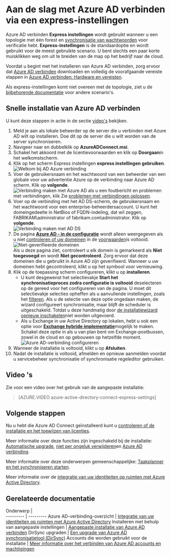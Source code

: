 <properties
    pageTitle="Azure AD verbinden: Introductie met express instellingen | Microsoft Azure"
    description="Informatie over het downloaden, installeren en uitvoeren van de wizard setup voor Azure AD verbinden."
    services="active-directory"
    documentationCenter=""
    authors="andkjell"
    manager="femila"
    editor="curtand"/>

<tags
    ms.service="active-directory"
    ms.workload="identity"
    ms.tgt_pltfrm="na"
    ms.devlang="na"
    ms.topic="get-started-article"
    ms.date="09/13/2016"
    ms.author="billmath"/>

# <a name="getting-started-with-azure-ad-connect-using-express-settings"></a>Aan de slag met Azure AD verbinden via een express-instellingen
Azure AD verbinden **Express instellingen** wordt gebruikt wanneer u een topologie met één forest en [synchronisatie van wachtwoorden](../active-directory-aadconnectsync-implement-password-synchronization.md) voor verificatie hebt. **Express-instellingen** is de standaardoptie en wordt gebruikt voor de meest gebruikte scenario. U bent slechts een paar korte muisklikken weg om uit te breiden van de map op het bedrijf naar de cloud.

Voordat u begint met het installeren van Azure AD verbinden, zorg ervoor dat [Azure AD verbinden](http://go.microsoft.com/fwlink/?LinkId=615771) downloaden en volledig de voorafgaande vereiste stappen in [Azure AD verbinden: Hardware en vereisten](../active-directory-aadconnect-prerequisites.md).

Als express-instellingen komt niet overeen met de topologie, ziet u de [bijbehorende documentatie](#related-documentation) voor andere scenario's.

## <a name="express-installation-of-azure-ad-connect"></a>Snelle installatie van Azure AD verbinden
U kunt deze stappen in actie in de sectie [video's](#videos) bekijken.

1. Meld je aan als lokale beheerder op de server die u verbinden met Azure AD wilt op installeren. Doe dit op de server die u wilt worden van de server synchroniseren.
2. Navigeer naar en dubbelklik op **AzureADConnect.msi**.
3. Schakel het akkoord met de licentievoorwaarden en klik op **Doorgaan**in het welkomstscherm.  
4. Klik op het scherm Express instellingen **express instellingen gebruiken**.  
![Welkom bij AD Azure verbinding](./media/active-directory-aadconnect-get-started-express/express.png)
5. Voer de gebruikersnaam en het wachtwoord van een beheerder van een globale voor uw advertentie Azure op de verbinding naar Azure AD scherm. Klik op **volgende**.  
![Verbinding maken met Azure AD](./media/active-directory-aadconnect-get-started-express/connectaad.png) als u een foutbericht en problemen met verbindingen, klik Zie [problemen met verbindingen oplossen](../active-directory-aadconnect-troubleshoot-connectivity.md).
6. Voer op de verbinding met het AD DS-scherm, de gebruikersnaam en het wachtwoord voor een enterprise-beheerdersaccount. U kunt het domeingedeelte in NetBios of FQDN-indeling, dat wil zeggen, FABRIKAM\administrator of fabrikam.com\administrator. Klik op **volgende**.  
![Verbinding maken met AD DS](./media/active-directory-aadconnect-get-started-express/connectad.png)
7. De pagina [**Azure AD - in de configuratie**](../active-directory-aadconnect-user-signin.md#azure-ad-sign-in-configuration) wordt alleen weergegeven als u niet [controleren of uw domeinen](../active-directory-add-domain.md) in de [voorwaarden](../active-directory-aadconnect-prerequisites.md)is voltooid.
![Niet-geverifieerde domeinen](./media/active-directory-aadconnect-get-started-express/unverifieddomain.png)  
Als u deze pagina ziet, controleert u elk domein is gemarkeerd als **Niet toegevoegd** en wordt **Niet gecontroleerd**. Zorg ervoor dat deze domeinen die u gebruikt in Azure AD zijn geverifieerd. Wanneer u uw domeinen hebt gecontroleerd, klikt u op het symbool voor vernieuwing.
8. Klik op de toepassing scherm configureren, klikt u op **installeren**.
    - U kunt desgewenst het selectievakje **Start het synchronisatieproces zodra configuratie is voltooid** deselecteren op de gereed voor het configureren van de pagina. U moet dit selectievakje selecties opheffen als u aanvullende instellingen, zoals het [filteren](../active-directory-aadconnectsync-configure-filtering.md). Als u de selectie van deze optie ongedaan maken, de wizard configureert synchronisatie, maar blijft de scheduler is uitgeschakeld. Totdat u deze handmatig door [de installatiewizard opnieuw inschakelen](../active-directory-aadconnectsync-installation-wizard.md)niet worden uitgevoerd.
    - Als u Exchange in uw Active Directory op lokalen, hebt u ook een optie voor [**Exchange hybride implementatie**](https://technet.microsoft.com/library/jj200581.aspx)mogelijk te maken. Schakel deze optie in als u van plan bent om Exchange-postbussen, zowel in de cloud en op gebouwen op hetzelfde moment.
![Azure AD-verbinding configureren](./media/active-directory-aadconnect-get-started-express/readytoconfigure.png)
9. Wanneer de installatie is voltooid, klikt u op **Afsluiten**.
10. Nadat de installatie is voltooid, afmelden en opnieuw aanmelden voordat u servicebeheer synchronisatie of synchronisatie regeleditor gebruiken.

## <a name="videos"></a>Video 's

Zie voor een video over het gebruik van de aangepaste installatie:

>[AZURE.VIDEO azure-active-directory-connect-express-settings]

## <a name="next-steps"></a>Volgende stappen
Nu u hebt die Azure AD Connect geïnstalleerd kunt u [controleren of de installatie en het toewijzen van licenties](../active-directory-aadconnect-whats-next.md).

Meer informatie over deze functies zijn ingeschakeld bij de installatie: [Automatische upgrade](../active-directory-aadconnect-feature-automatic-upgrade.md), [niet per ongeluk verwijderen](../active-directory-aadconnectsync-feature-prevent-accidental-deletes.md)en [Azure AD verbinding](../active-directory-aadconnect-health-sync.md).

Meer informatie over deze onderwerpen gemeenschappelijke: [Taakplanner en het synchroniseren starten](../active-directory-aadconnectsync-feature-scheduler.md).

Meer informatie over de [integratie van uw identiteiten op ruimten met Azure Active Directory](../active-directory-aadconnect.md).

## <a name="related-documentation"></a>Gerelateerde documentatie

Onderwerp |  
--------- | ---------
Azure AD-verbinding-overzicht | [Integratie van uw identiteiten op ruimten met Azure Active Directory](../active-directory-aadconnect.md)
Installeren met behulp van aangepaste instellingen | [Aangepaste installatie van Azure AD verbinden](active-directory-aadconnect-get-started-custom.md)
DirSync upgraden | [Een upgrade van Azure AD synchronisatietool (DirSync)](active-directory-aadconnect-dirsync-upgrade-get-started.md)
Accounts die worden gebruikt voor de installatie | [Meer informatie over het verbinden van Azure AD accounts en machtigingen](active-directory-aadconnect-accounts-permissions.md)
